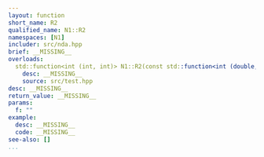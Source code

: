 ```yaml
---
layout: function
short_name: R2
qualified_name: N1::R2
namespaces: [N1]
includer: src/nda.hpp
brief: __MISSING__
overloads:
  std::function<int (int, int)> N1::R2(const std::function<int (double, int)> & f):
    desc: __MISSING__
    source: src/test.hpp
desc: __MISSING__
return_value: __MISSING__
params:
  f: ""
example:
  desc: __MISSING__
  code: __MISSING__
see-also: []
...
```

